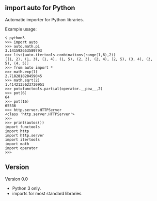 import auto for Python
----------------------

Automatic importer for Python libraries.

Example usage:

    $ python3
    >>> import auto
    >>> auto.math.pi
    3.141592653589793
    >>> list(auto.itertools.combinations(range(1,6),2))
    [(1, 2), (1, 3), (1, 4), (1, 5), (2, 3), (2, 4), (2, 5), (3, 4), (3, 5), (4, 5)]
    >>> from auto import *
    >>> math.exp(1)
    2.718281828459045
    >>> math.sqrt(2)
    1.4142135623730951
    >>> pot=functools.partial(operator.__pow__,2)
    >>> pot(6)
    64
    >>> pot(16)
    65536
    >>> http.server.HTTPServer
    <class 'http.server.HTTPServer'>
    >>> 
    >>> print(autos())
    import functools
    import http
    import http.server
    import itertools
    import math
    import operator
    >>> 

Version
-------

Version 0.0

* Python 3 only.
* imports for most standard libraries


